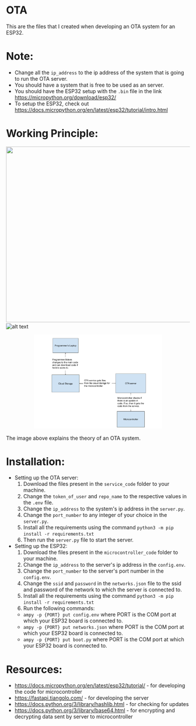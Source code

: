 # OTA
This are the files that I created when developing an OTA system for an ESP32.

# Note:
- Change all the `ip_address` to the ip address of the system that is going to run the OTA server.
- You should have a system that is free to be used as an server.
- You should have the ESP32 setup with the `.bin` file in the link https://micropython.org/download/esp32/
- To setup the ESP32, check out https://docs.micropython.org/en/latest/esp32/tutorial/intro.html

# Working Principle:
<img src="https://drive.google.com/file/d/1lD_eUbedrPQLy86DDMEz-1sq6UXjKoFm/preview" width="640" height="480" ></img>
![alt text](http://url/to/img.png)
<p align="center">
  <img src="https://github.com/DRAGON79000/OTA/blob/main/assets/OTA%20FlowChart.png" width="350" title="hover text">
</p>
The image above explains the theory of an OTA system.

# Installation:
- Setting up the OTA server:
  1. Download the files present in the `service_code` folder to your machine.
  2. Change the `token_of_user` and `repo_name` to the respective values in the `.env` file.
  3. Change the `ip_address` to the system's ip address in the `server.py`.
  4. Change the `port_number` to any integer of your choice in the `server.py`.
  5. Install all the requirements using the command `python3 -m pip install -r requirements.txt`
  6. Then run the `server.py` file to start the server.
- Setting up the ESP32:
  1. Download the files present in the `microcontroller_code` folder to your machine.
  2. Change the `ip_address` to the server's ip address in the `config.env`.
  3. Change the `port_number` to the server's port number in the `config.env`.
  4. Change the `ssid` and `password` in the `networks.json` file to the ssid and password of the network to which the server is connected to.
  5. Install all the requirements using the command `python3 -m pip install -r requirements.txt`
  6. Run the following commands:
    - `ampy -p {PORT} put config.env` where PORT is the COM port at which your ESP32 board is connected to.
    - `ampy -p {PORT} put networks.json` where PORT is the COM port at which your ESP32 board is connected to.
    - `ampy -p {PORT} put boot.py` where PORT is the COM port at which your ESP32 board is connected to.
# Resources:
- https://docs.micropython.org/en/latest/esp32/tutorial/ - for developing the code for microcontroller
- https://fastapi.tiangolo.com/ - for developing the server
- https://docs.python.org/3/library/hashlib.html - for checking for updates
- https://docs.python.org/3/library/base64.html - for encrypting and decrypting data sent by server to microcontroller
